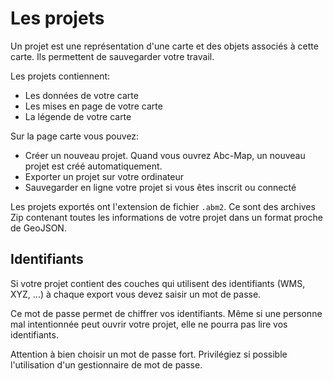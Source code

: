 <a name="projects"></a>

# Les projets

Un projet est une représentation d'une carte et des objets associés à cette carte. Ils permettent de sauvegarder votre travail.

Les projets contiennent:

- Les données de votre carte
- Les mises en page de votre carte
- La légende de votre carte

Sur la page carte vous pouvez:

- Créer un nouveau projet. Quand vous ouvrez Abc-Map, un nouveau projet est créé automatiquement.
- Exporter un projet sur votre ordinateur
- Sauvegarder en ligne votre projet si vous êtes inscrit ou connecté

Les projets exportés ont l'extension de fichier `.abm2`. Ce sont des archives Zip contenant toutes les informations de votre projet dans un format proche de GeoJSON.

## Identifiants

Si votre projet contient des couches qui utilisent des identifiants (WMS, XYZ, ...) à chaque export vous devez saisir un mot de passe.

Ce mot de passe permet de chiffrer vos identifiants. Même si une personne mal intentionnée peut ouvrir votre projet, elle ne pourra pas
lire vos identifiants.

Attention à bien choisir un mot de passe fort. Privilégiez si possible l'utilisation d'un gestionnaire de mot de passe.
